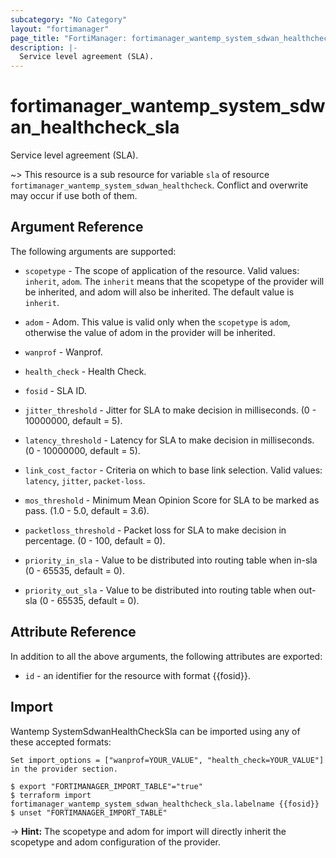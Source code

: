 ```yaml
---
subcategory: "No Category"
layout: "fortimanager"
page_title: "FortiManager: fortimanager_wantemp_system_sdwan_healthcheck_sla"
description: |-
  Service level agreement (SLA).
---
```


# fortimanager_wantemp_system_sdwan_healthcheck_sla
Service level agreement (SLA).

~> This resource is a sub resource for variable `sla` of resource `fortimanager_wantemp_system_sdwan_healthcheck`. Conflict and overwrite may occur if use both of them.



## Argument Reference


The following arguments are supported:

* `scopetype` - The scope of application of the resource. Valid values: `inherit`, `adom`. The `inherit` means that the scopetype of the provider will be inherited, and adom will also be inherited. The default value is `inherit`.
* `adom` - Adom. This value is valid only when the `scopetype` is `adom`, otherwise the value of adom in the provider will be inherited.
* `wanprof` - Wanprof.
* `health_check` - Health Check.

* `fosid` - SLA ID.
* `jitter_threshold` - Jitter for SLA to make decision in milliseconds. (0 - 10000000, default = 5).
* `latency_threshold` - Latency for SLA to make decision in milliseconds. (0 - 10000000, default = 5).
* `link_cost_factor` - Criteria on which to base link selection. Valid values: `latency`, `jitter`, `packet-loss`.

* `mos_threshold` - Minimum Mean Opinion Score for SLA to be marked as pass. (1.0 - 5.0, default = 3.6).
* `packetloss_threshold` - Packet loss for SLA to make decision in percentage. (0 - 100, default = 0).
* `priority_in_sla` - Value to be distributed into routing table when in-sla (0 - 65535, default = 0).
* `priority_out_sla` - Value to be distributed into routing table when out-sla (0 - 65535, default = 0).


## Attribute Reference

In addition to all the above arguments, the following attributes are exported:
* `id` - an identifier for the resource with format {{fosid}}.

## Import

Wantemp SystemSdwanHealthCheckSla can be imported using any of these accepted formats:
```
Set import_options = ["wanprof=YOUR_VALUE", "health_check=YOUR_VALUE"] in the provider section.

$ export "FORTIMANAGER_IMPORT_TABLE"="true"
$ terraform import fortimanager_wantemp_system_sdwan_healthcheck_sla.labelname {{fosid}}
$ unset "FORTIMANAGER_IMPORT_TABLE"
```
-> **Hint:** The scopetype and adom for import will directly inherit the scopetype and adom configuration of the provider.
